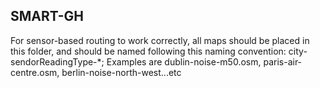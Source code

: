 SMART-GH
--------
For sensor-based routing to work correctly, all maps should be placed in this folder, and should be named
following this naming convention: city-sendorReadingType-*; Examples are dublin-noise-m50.osm, paris-air-centre.osm, berlin-noise-north-west...etc